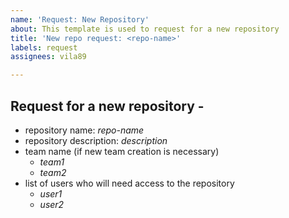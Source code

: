 ```yaml
---
name: 'Request: New Repository'
about: This template is used to request for a new repository
title: 'New repo request: <repo-name>'
labels: request
assignees: vila89

---
```


## Request for a new repository - <new-repo>

- repository name: _repo-name_
- repository description: _description_
- team name (if new team creation is necessary)
    - _team1_
    - _team2_
- list of users who will need access to the repository
    - _user1_
    - _user2_
